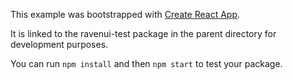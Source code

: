 This example was bootstrapped with [Create React App](https://github.com/facebook/create-react-app).

It is linked to the ravenui-test package in the parent directory for development purposes.

You can run `npm install` and then `npm start` to test your package.
